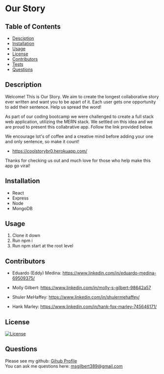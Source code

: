 # Our Story

## Table of Contents
* [Desciption](#desciption)
* [Installation](#installation)
* [Usage](#usage)
* [License](#license)
* [Contributors](#contributors)
* [Tests](#tests)
* [Questions](#questions)

## Description
Welcome! This is Our Story. We aim to create the longest collaborative story ever written and want you to be apart of it. Each user gets one opportunity to add their sentence. Help us spread the word! 

As part of our coding bootcamp we were challenged to create a full stack web application, utilizing the MERN stack. We settled on this idea and we are proud to present this collabrative app. Follow the link provided below. 

We encourage lot's of coffee and a creative mind before adding your one and only sentence, so make it count! 

* https://coolstorybr0.herokuapp.com/

Thanks for checking us out and much love for those who help make this  app go viral!
## Installation
* React
* Express
* Node
* MongoDB

## Usage
1. Clone it down
2. Run npm i
3. Run npm start at the root level

## Contributors
* Eduardo (Eddy) Medina: https://www.linkedin.com/in/eduardo-medina-69509375/

* Molly Gilbert: https://www.linkedin.com/in/molly-s-gilbert-98642a57

* Shuler MeHaffey: https://www.linkedin.com/in/shulermehaffey/

* Hank Marley: https://www.linkedin.com/in/hank-fox-marley-745646171/

## License
[![License](https://img.shields.io/badge/License-Apache%202.0-blue.svg)](https://opensource.org/licenses/Apache-2.0)

## Questions
Please see my github: [Gihub Profile](https://github.com/mollygilbert389)
<br>You can ask me questions here: msgilbert389@gmail.com

 






